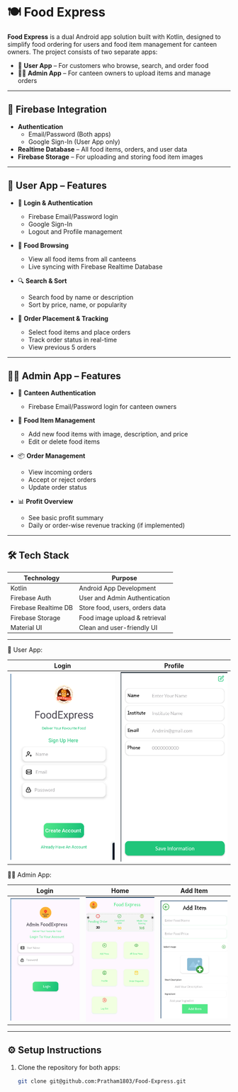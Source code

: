 # 🍽️ Food Express

**Food Express** is a dual Android app solution built with Kotlin, designed to simplify food ordering for users and food item management for canteen owners. The project consists of two separate apps:

- 👤 **User App** – For customers who browse, search, and order food  
- 🧑‍🍳 **Admin App** – For canteen owners to upload items and manage orders

---

## 🔗 Firebase Integration

- **Authentication**
  - Email/Password (Both apps)
  - Google Sign-In (User App only)
- **Realtime Database** – All food items, orders, and user data
- **Firebase Storage** – For uploading and storing food item images

---

## 📱 User App – Features

- 🔐 **Login & Authentication**
  - Firebase Email/Password login
  - Google Sign-In
  - Logout and Profile management

- 🍔 **Food Browsing**
  - View all food items from all canteens
  - Live syncing with Firebase Realtime Database

- 🔍 **Search & Sort**
  - Search food by name or description
  - Sort by price, name, or popularity

- 🛒 **Order Placement & Tracking**
  - Select food items and place orders
  - Track order status in real-time
  - View previous 5 orders

---

## 🧑‍🍳 Admin App – Features

- 🧾 **Canteen Authentication**
  - Firebase Email/Password login for canteen owners

- 🍱 **Food Item Management**
  - Add new food items with image, description, and price
  - Edit or delete food items

- 📦 **Order Management**
  - View incoming orders
  - Accept or reject orders
  - Update order status

- 📊 **Profit Overview**
  - See basic profit summary
  - Daily or order-wise revenue tracking (if implemented)

---

## 🛠️ Tech Stack

| Technology       | Purpose                         |
|------------------|----------------------------------|
| Kotlin           | Android App Development         |
| Firebase Auth    | User and Admin Authentication   |
| Firebase Realtime DB | Store food, users, orders data |
| Firebase Storage | Food image upload & retrieval   |
| Material UI      | Clean and user-friendly UI      |

---

📱 User App:

| Login              | Profile             | 
| ----------------------- | ----------------------- |
| ![](SS/user_login.png) | ![](SS/user_profile.png) |


🧑‍🍳 Admin App:

| Login              | Home             | Add Item            | 
| ----------------------- | ----------------------- | ----------------------- | 
| ![](SS/admin_login.png) | ![](SS/admin_home.png) | ![](SS/admin_add_item.png) | 

---

## ⚙️ Setup Instructions

1. Clone the repository for both apps:
   ```bash
   git clone git@github.com:Pratham1803/Food-Express.git   
